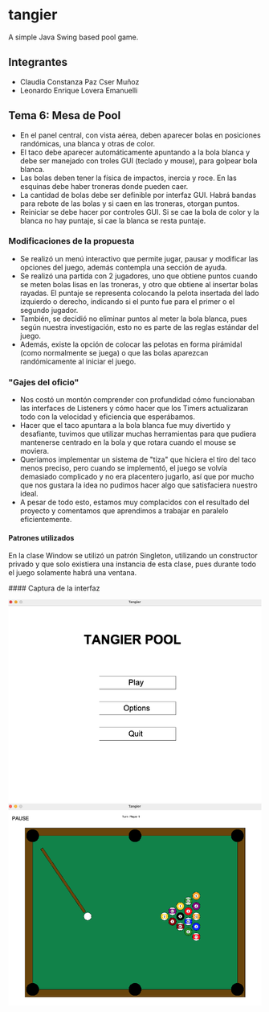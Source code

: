 # tangier
A simple Java Swing based pool game.

## Integrantes

- Claudia Constanza Paz Cser Muñoz
- Leonardo Enrique Lovera Emanuelli

## Tema 6: Mesa de Pool

- En el panel central, con vista aérea, deben aparecer bolas en posiciones randómicas, una blanca y otras de color.
- El taco debe aparecer automáticamente apuntando a la bola blanca y debe ser manejado con troles GUI (teclado y mouse), para golpear bola blanca.
- Las bolas deben tener la física de impactos, inercia y roce.
En las esquinas debe haber troneras donde pueden caer.
- La cantidad de bolas debe ser definible por interfaz GUI. Habrá bandas para rebote de las bolas y si caen en las troneras, otorgan puntos.
- Reiniciar se debe hacer por controles GUI. Si se cae la bola de color y la blanca no hay puntaje, si cae la blanca se resta puntaje. 

### Modificaciones de la propuesta

- Se realizó un menú interactivo que permite jugar, pausar y modificar las opciones del juego, además contempla una sección de ayuda.
- Se realizó una partida con 2 jugadores, uno que obtiene puntos cuando se meten bolas lisas en las troneras, y otro que obtiene al insertar bolas rayadas. El puntaje se representa colocando la pelota insertada del lado izquierdo o derecho, indicando si el punto fue para el primer o el segundo jugador.
- También, se decidió no eliminar puntos al meter la bola blanca, pues según nuestra investigación, esto no es parte de las reglas estándar del juego.
- Además, existe la opción de colocar las pelotas en forma pirámidal (como normalmente se juega) o que las bolas aparezcan randómicamente al iniciar el juego.

### "Gajes del oficio"

- Nos costó un montón comprender con profundidad cómo funcionaban las interfaces de Listeners y cómo hacer que los Timers actualizaran todo con la velocidad y eficiencia que esperábamos.
- Hacer que el taco apuntara a la bola blanca fue muy divertido y desafiante, tuvimos que utilizar muchas herramientas para que pudiera mantenerse centrado en la bola y que rotara cuando el mouse se moviera.
- Queríamos implementar un sistema de "tiza" que hiciera el tiro del taco menos preciso, pero cuando se implementó, el juego se volvía demasiado complicado y no era placentero jugarlo, así que por mucho que nos gustara la idea no pudimos hacer algo que satisfaciera nuestro ideal.
- A pesar de todo esto, estamos muy complacidos con el resultado del proyecto y comentamos que aprendimos a trabajar en paralelo eficientemente.

#### Patrones utilizados

En la clase Window se utilizó un patrón Singleton, utilizando un constructor privado y que solo existiera una instancia de esta clase, pues durante todo el juego solamente habrá una ventana.

#### Captura de la interfaz

![](mainPane.png)
![](gamePane.png)
